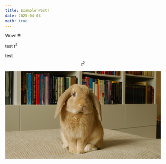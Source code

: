 ```yaml
---
title: Example Post!
date: 2025-04-03
math: true
---
```


Wow!!!!!

test $t^2$

test $$t^2$$

![a picture of a bunny](Bunny.jpg)

